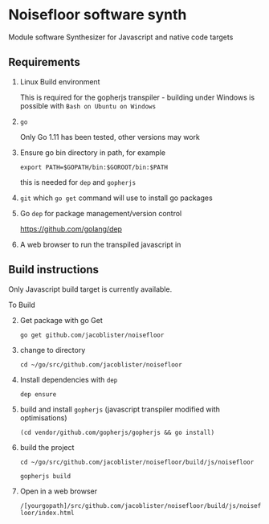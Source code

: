 # Noisefloor software synth

Module software Synthesizer for Javascript and native code targets

## Requirements

1. Linux Build environment

   This is required for the gopherjs transpiler - building under Windows is possible with `Bash on Ubuntu on Windows`

2. `go`

   Only Go 1.11 has been tested, other versions may work

3. Ensure go bin directory in path, for example

   `export PATH=$GOPATH/bin:$GOROOT/bin:$PATH`

   this is needed for `dep` and `gopherjs`

4. `git` which `go get` command will use to install go packages

5. Go `dep` for package management/version control

   https://github.com/golang/dep

6. A web browser to run the transpiled javascript in

## Build instructions

Only Javascript build target is currently available.

To Build

2. Get package with go Get

   `go get github.com/jacoblister/noisefloor`

3. change to directory

   `cd ~/go/src/github.com/jacoblister/noisefloor`

4. Install dependencies with `dep`

   `dep ensure`

5. build and install `gopherjs` (javascript transpiler modified with optimisations)

   `(cd vendor/github.com/gopherjs/gopherjs && go install)`

6. build the project

   `cd ~/go/src/github.com/jacoblister/noisefloor/build/js/noisefloor`

   `gopherjs build`

7. Open in a web browser

   `/[yourgopath]/src/github.com/jacoblister/noisefloor/build/js/noisefloor/index.html`
